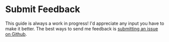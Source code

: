 # Submit Feedback

This guide is always a work in progress! I'd appreciate any input you have to make it better. The best ways to send me feedback is [submitting an issue on Github](https://github.com/nas5w/interview-guide/issues).

<newsletter />
